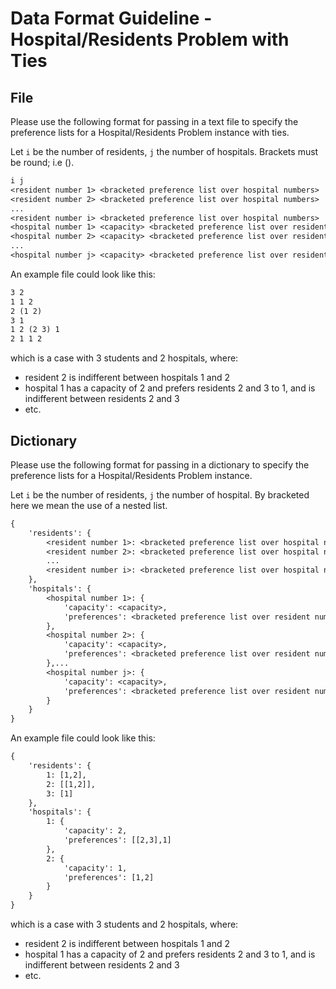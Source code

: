 # Data Format Guideline - Hospital/Residents Problem with Ties

## File

Please use the following format for passing in a text file to specify the preference lists for a Hospital/Residents Problem instance with ties.

Let `i` be the number of residents, `j` the number of hospitals. Brackets must be round; i.e ().

```txt
i j
<resident number 1> <bracketed preference list over hospital numbers>
<resident number 2> <bracketed preference list over hospital numbers>
...
<resident number i> <bracketed preference list over hospital numbers>
<hospital number 1> <capacity> <bracketed preference list over resident numbers>
<hospital number 2> <capacity> <bracketed preference list over resident numbers>
...
<hospital number j> <capacity> <bracketed preference list over resident numbers>
```

An example file could look like this:

```txt
3 2
1 1 2
2 (1 2)
3 1
1 2 (2 3) 1
2 1 1 2
```

which is a case with 3 students and 2 hospitals, where:

- resident 2 is indifferent between hospitals 1 and 2
- hospital 1 has a capacity of 2 and prefers residents 2 and 3 to 1, and is indifferent between residents 2 and 3
- etc.

## Dictionary

Please use the following format for passing in a dictionary to specify the preference lists for a Hospital/Residents Problem instance.

Let `i` be the number of residents, `j` the number of hospital. By bracketed here we mean the use of a nested list.

```txt
{
    'residents': {
        <resident number 1>: <bracketed preference list over hospital numbers>,
        <resident number 2>: <bracketed preference list over hospital numbers>,
        ...
        <resident number i>: <bracketed preference list over hospital numbers>
    },
    'hospitals': {
        <hospital number 1>: {
            'capacity': <capacity>,
            'preferences': <bracketed preference list over resident numbers>
        },
        <hospital number 2>: {
            'capacity': <capacity>,
            'preferences': <bracketed preference list over resident numbers>
        },...
        <hospital number j>: {
            'capacity': <capacity>,
            'preferences': <bracketed preference list over resident numbers>
        }
    }
}
```

An example file could look like this:

```txt
{
    'residents': {
        1: [1,2],
        2: [[1,2]],
        3: [1]
    },
    'hospitals': {
        1: {
            'capacity': 2,
            'preferences': [[2,3],1]
        },
        2: {
            'capacity': 1,
            'preferences': [1,2]
        }
    }
}
```

which is a case with 3 students and 2 hospitals, where:

- resident 2 is indifferent between hospitals 1 and 2
- hospital 1 has a capacity of 2 and prefers residents 2 and 3 to 1, and is indifferent between residents 2 and 3
- etc.